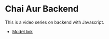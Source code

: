 # Chai Aur Backend

This is a video series on backend with Javascript.
- [Model link](https://app.eraser.io/workspace/YtPqZ1VogxGy1jzIDkzj)